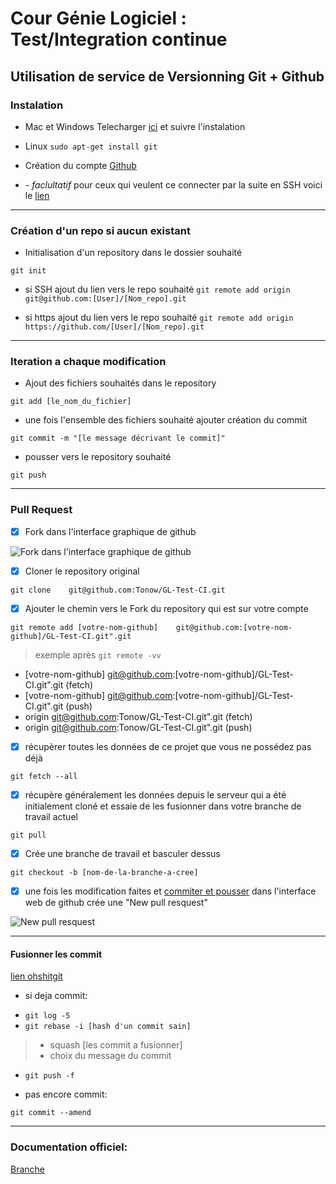 # Cour Génie Logiciel : Test/Integration continue
## Utilisation de service de Versionning Git + Github

### Instalation

* Mac et Windows
Telecharger [ici](https://git-scm.com/downloads) et suivre l'instalation

* Linux ```sudo apt-get install git```

* Création du compte [Github](https://github.com/)

* *- faclultatif* pour ceux qui veulent ce connecter par la suite en SSH voici le [lien](https://help.github.com/articles/connecting-to-github-with-ssh/)

----


### Création d'un repo si aucun existant

* Initialisation d'un repository dans le dossier souhaité

```git init```

* si SSH ajout du lien vers le repo souhaité
```git remote add origin git@github.com:[User]/[Nom_repo].git```

* si https ajout du lien vers le repo souhaité
```git remote add origin https://github.com/[User]/[Nom_repo].git```

-----


### Iteration a chaque modification

* Ajout des fichiers souhaités dans le repository

```git add [le_nom_du_fichier]```

* une fois l'ensemble des fichiers souhaité ajouter création du commit

```git commit -m "[le message décrivant le commit]"```

* pousser vers le repository souhaité

```git push```

----



### Pull Request

- [x] Fork dans l'interface graphique de github

![Fork dans l'interface graphique de github](https://github.com/Tonow/GL-Test-CI/blob/master/Capture%20d'%C3%A9cran%20de%202018-01-07%2020-49-43.png)

- [x] Cloner le repository original

```git clone 	git@github.com:Tonow/GL-Test-CI.git```

- [x] Ajouter le chemin vers le Fork du repository qui est sur votre compte

```git remote add [votre-nom-github] 	git@github.com:[votre-nom-github]/GL-Test-CI.git".git```

> exemple après  ```git remote -vv```
* [votre-nom-github]	git@github.com:[votre-nom-github]/GL-Test-CI.git".git (fetch)
* [votre-nom-github] git@github.com:[votre-nom-github]/GL-Test-CI.git".git (push)
* origin	git@github.com:Tonow/GL-Test-CI.git".git (fetch)
* origin	git@github.com:Tonow/GL-Test-CI.git".git (push)

- [x] récupèrer toutes les données de ce projet que vous ne possédez pas déjà

```git fetch --all```

- [x]  récupère généralement les données depuis le serveur qui a été initialement cloné et essaie de les fusionner dans votre branche de travail actuel

```git pull```

- [x] Crée une branche de travail et basculer dessus

```git checkout -b [nom-de-la-branche-a-cree]```


- [x] une fois les modification faites et [commiter et pousser](https://github.com/Tonow/GL-Test-CI#iteration-a-chaque-modification) dans l'interface web de github crée une "New pull resquest"

![New pull resquest](https://github.com/Tonow/GL-Test-CI/blob/master/PR1.png)

----


#### Fusionner les commit
[lien ohshitgit](http://ohshitgit.com/)

- si deja commit:
 * ```git log -5```
 * ```git rebase -i [hash d'un commit sain] ```
>  - squash [les commit a fusionner]
>  - choix du message du commit
 - ```git push -f```


- pas encore commit:

```git commit --amend```

----


### Documentation officiel:

[Branche](https://git-scm.com/book/fr/v1/Les-bases-de-Git-Travailler-avec-des-d%C3%A9p%C3%B4ts-distants)
